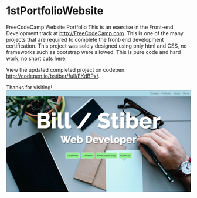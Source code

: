 # 1stPortfolioWebsite
FreeCodeCamp Website Portfolio 
This is an exercise in the Front-end Development track at http://FreeCodeCamp.com. This is one of the many projects that are required to complete the front-end development certification.  This project was solely designed using only html and CSS, no frameworks such as bootstrap were allowed.  This is pure code and hard work, no short cuts here.

View the updated completed project on codepen: http://codepen.io/bstiber/full/EKdBPx/.

Thanks for visiting!
![alt text](portfolio.png "Backgorund image")


